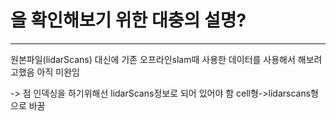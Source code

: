 # 을 확인해보기 위한 대충의 설명?

---
원본파일(lidarScans) 대신에 기존 오프라인slam때 사용한 데이터를 사용해서 해보려고했음 아직 미완임

-> 점 인덱싱을 하기위해선 lidarScans정보로 되어 있어야 함 cell형->lidarscans형으로 바꿈

